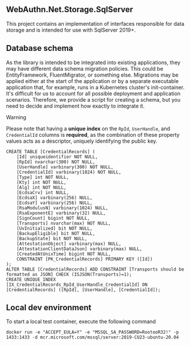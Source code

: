## WebAuthn.Net.Storage.SqlServer

This project contains an implementation of interfaces responsible for data storage and is intended for use with SqlServer 2019+.

## Database schema

As the library is intended to be integrated into existing applications, they may have different data schema migration policies. This could be EntityFramework, FluentMigrator, or something else. Migrations may be applied either at the start of the application or by a separate executable application that, for example, runs in a Kubernetes cluster's init-container. It's difficult for us to account for all possible deployment and application scenarios. Therefore, we provide a script for creating a schema, but you need to decide and implement how exactly to integrate it.

> [!WARNING]
> Please note that having a **unique index** on the `RpId`, `UserHandle`, and `CredentialId` columns is **required**, as the combination of these property values acts as a descriptor, uniquely identifying the public key.

```tsql
CREATE TABLE [CredentialRecords] (
    [Id] uniqueidentifier NOT NULL,
    [RpId] nvarchar(300) NOT NULL,
    [UserHandle] varbinary(300) NOT NULL,
    [CredentialId] varbinary(1024) NOT NULL,
    [Type] int NOT NULL,
    [Kty] int NOT NULL,
    [Alg] int NOT NULL,
    [EcdsaCrv] int NULL,
    [EcdsaX] varbinary(256) NULL,
    [EcdsaY] varbinary(256) NULL,
    [RsaModulusN] varbinary(1024) NULL,
    [RsaExponentE] varbinary(32) NULL,
    [SignCount] bigint NOT NULL,
    [Transports] nvarchar(max) NOT NULL,
    [UvInitialized] bit NOT NULL,
    [BackupEligible] bit NOT NULL,
    [BackupState] bit NOT NULL,
    [AttestationObject] varbinary(max) NULL,
    [AttestationClientDataJson] varbinary(max) NULL,
    [CreatedAtUnixTime] bigint NOT NULL,
    CONSTRAINT [PK_CredentialRecords] PRIMARY KEY ([Id])
);
ALTER TABLE [CredentialRecords] ADD CONSTRAINT [Transports should be formatted as JSON] CHECK (ISJSON(Transports)=1);
CREATE UNIQUE INDEX [IX_CredentialRecords_RpId_UserHandle_CredentialId] ON [CredentialRecords] ([RpId], [UserHandle], [CredentialId]);
```

## Local dev environment

To start a local test container, execute the following command

```shell
docker run -e "ACCEPT_EULA=Y" -e "MSSQL_SA_PASSWORD=RootooR32!" -p 1433:1433 -d mcr.microsoft.com/mssql/server:2019-CU23-ubuntu-20.04
```
